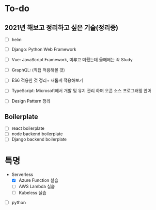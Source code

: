 # To-do
## 2021년 해보고 정리하고 싶은 기술(정리중)
- [ ] helm
- [ ] Django: Python Web Framework 
- [ ] Vue: JavaScript Framework, 미루고 미뤘는데 올해에는 꼭 Study
- [ ] GraphQL: (직접 적용해볼 것)
- [ ] ES6 적용한 것 정리+ 새롭게 적용해보기
- [ ] TypeScript: Microsoft에서 개발 및 유지 관리 하며 오픈 소스 프로그래밍 언어
- [ ] Design Pattern 정리


## Boilerplate
- [ ] react boilerplate
- [ ] node backend boilerplate
- [ ] Django backend boilerplate

# 특명
* Serverless
  - [x] Azure Function 실습
  - [ ] AWS Lambda 실습
  - [ ] Kubeless 실습
- [ ] python
